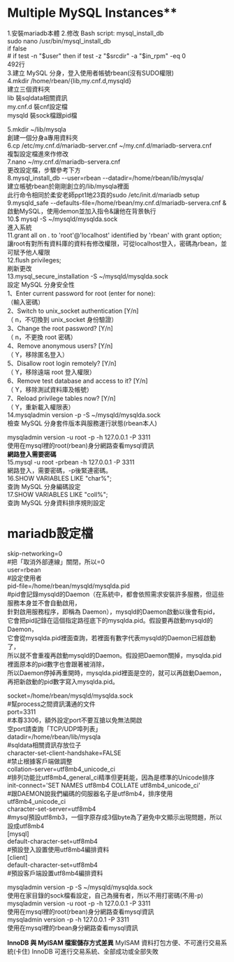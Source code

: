 Multiple MySQL Instances**
==
1.安裝mariadb本體
2.修改 Bash script: mysql_install_db    
sudo nano /usr/bin/mysql_install_db    
if false  
\# if test -n "$user"  
then  
  if test -z "$srcdir" -a "$in_rpm" -eq 0  
492行    
3.建立 MySQL 分身，登入使用者帳號rbean(沒有SUDO權限)  
4.mkdir /home/rbean/{lib,my.cnf.d,mysqld}  
建立三個資料夾  
lib      裝sqldata相關資訊  
my.cnf.d 裝cnf設定檔  
mysqld   裝sock檔跟pid檔  

5.mkdir ~/lib/mysqla  
創建一個分身a專用資料夾  
6.cp /etc/my.cnf.d/mariadb-server.cnf ~/my.cnf.d/mariadb-servera.cnf  
複製設定檔進來作修改  
7.nano ~/my.cnf.d/mariadb-servera.cnf  
更改設定檔，步驟參考下方  
8.mysql_install_db --user=rbean --datadir=/home/rbean/lib/mysqla/  
建立帳號rbean於剛剛創立的/lib/mysqla裡面  
此行命令相同於柔安老師ppt1地23頁的sudo /etc/init.d/mariadb setup  
9.mysqld_safe --defaults-file=/home/rbean/my.cnf.d/mariadb-servera.cnf &  
啟動MySQL，使用demon並加入指令&讓他在背景執行  
10.$ mysql -S ~/mysqld/mysqlda.sock  
進入系統  
11.grant all on *.* to 'root'@'localhost' identified by 'rbean' with grant option;  
讓root有對所有資料庫的資料有修改權限，可從localhost登入，密碼為rbean，並可賦予他人權限  
12.flush privileges;  
刷新更改  
13.mysql_secure_installation -S ~/mysqld/mysqlda.sock  
設定 MySQL 分身安全性  
    1、Enter current password for root (enter for none):  
   （輸入密碼）  
    2、Switch to unix_socket authentication [Y/n]  
   （ n，不切換到 unix_socket 身份驗證）  
    3、Change the root password? [Y/n]  
   （ n，不更換 root 密碼）  
    4、Remove anonymous users? [Y/n]  
   （ Y，移除匿名登入）  
    5、Disallow root login remotely? [Y/n]  
   （ Y，移除遠端 root 登入權限）  
    6、Remove test database and access to it? [Y/n]  
   （ Y，移除測試資料庫及帳號）  
    7、Reload privilege tables now? [Y/n]  
   （ Y，重新載入權限表）  
14.mysqladmin version -p -S ~/mysqld/mysqlda.sock  
檢查 MySQL 分身套件版本與服務運行狀態(rbean本人)  

mysqladmin version -u root -p -h 127.0.0.1 -P 3311  
使用在mysql裡的root(rbean)身分網路查看mysql資訊  
**網路登入需要密碼**  
15.mysql -u root -prbean -h 127.0.0.1 -P 3311  
網路登入，需要密碼，-p後緊連密碼。  
16.SHOW VARIABLES LIKE "char%";  
查詢 MySQL 分身編碼設定   
17.SHOW VARIABLES LIKE "coll%";  
查詢 MySQL 分身資料排序規則設定  

**mariadb設定檔**
==
skip-networking=0  
#把「取消外部連線」關閉，所以=0  
user=rbean  
#設定使用者  
pid-file=/home/rbean/mysqld/mysqlda.pid  
#pid會記錄mysqld的Daemon（在系統中，都會依照需求安裝許多服務，但這些服務本身並不會自動啟用，  
針對啟用服務程序，即稱為 Daemon），mysqld的Daemon啟動以後會有pid，  
它會把pid記錄在這個指定路徑底下的mysqlda.pid。假設要再啟動mysqld的Daemon，  
它會從mysqlda.pid裡面查詢，若裡面有數字代表mysqld的Daemon已經啟動了，  
所以就不會重複再啟動mysqld的Daemon。假設把Daemon關掉，mysqlda.pid裡面原本的pid數字也會跟著被消除，  
所以Daemon停掉再重開時，mysqlda.pid裡面是空的，就可以再啟動Daemon，  
再把新啟動的pid數字寫入mysqlda.pid。  

socket=/home/rbean/mysqld/mysqlda.sock  
#幫process之間資訊溝通的文件  
port=3311  
#本尊3306，額外設定port不要互搶以免無法開啟  
空port請查詢「TCP/UDP埠列表」  
datadir=/home/rbean/lib/mysqla  
#sqldata相關資訊存放位子  
character-set-client-handshake=FALSE  
#禁止根據客戶端做調整  
collation-server=utf8mb4_unicode_ci  
#排列功能比utf8mb4_general_ci精準但更耗能，因為是標準的Unicode排序  
init-connect='SET NAMES utf8mb4 COLLATE utf8mb4_unicode_ci'  
#跟DAEMON說我們編碼的伺服器名子是utf8mb4，排序使用utf8mb4_unicode_ci  
character-set-server=utf8mb4  
#mysql預設utf8mb3，一個字原存成3個byte為了避免中文顯示出現問題，所以設成utf8mb4  
[mysql]  
default-character-set=utf8mb4  
#預設登入設置使用utf8mb4編排資料  
[client]  
default-character-set=utf8mb4  
#預設客戶端設置utf8mb4編排資料  

mysqladmin version -p -S ~/mysqld/mysqlda.sock  
使用在家目錄的sock檔看設定，自己為擁有者，所以不用打密碼(不用-p)  
mysqladmin version -u root -p -h 127.0.0.1 -P 3311  
使用在mysql裡的root(rbean)身分網路查看mysql資訊  
mysqladmin version -p -h 127.0.0.1 -P 3311  
使用在mysql裡的rbean身分網路查看mysql資訊  

**InnoDB 與 MyISAM 檔案儲存方式差異**
MyISAM 資料打包方便、不可進行交易系統(卡住)
InnoDB 可進行交易系統、全部成功或全部失敗

